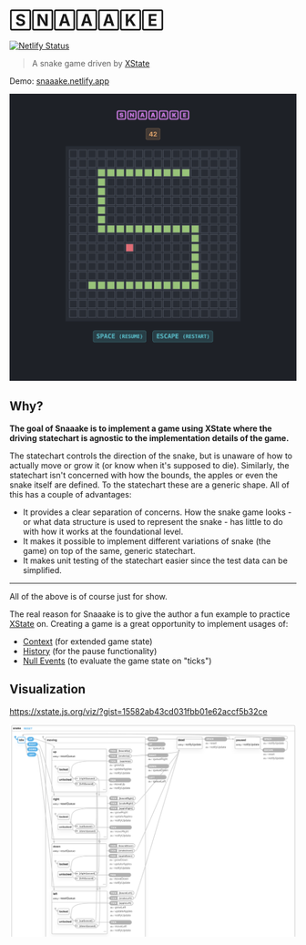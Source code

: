 # 🅂🄽🄰🄰🄰🄺🄴

[![Netlify Status](https://api.netlify.com/api/v1/badges/7b7a8288-709b-4f69-8fc9-912a94094c97/deploy-status)](https://app.netlify.com/sites/snaaake/deploys)

> A snake game driven by [XState](https://xstate.js.org/)

Demo: [snaaake.netlify.app](https://snaaake.netlify.app)

![Snaaake](snaaake.png)

## Why?

**The goal of Snaaake is to implement a game using XState where the driving statechart is agnostic to the implementation details of the game.**

The statechart controls the direction of the snake, but is unaware of how to actually move or grow it (or know when it's supposed to die). Similarly, the statechart isn't concerned with how the bounds, the apples or even the snake itself are defined. To the statechart these are a generic shape. All of this has a couple of advantages:

- It provides a clear separation of concerns. How the snake game looks - or what data structure is used to represent the snake - has little to do with how it works at the foundational level.
- It makes it possible to implement different variations of snake (the game) on top of the same, generic statechart.
- It makes unit testing of the statechart easier since the test data can be simplified.

---

All of the above is of course just for show.

The real reason for Snaaake is to give the author a fun example to practice [XState](https://xstate.js.org/) on. Creating a game is a great opportunity to implement usages of:

- [Context](https://xstate.js.org/docs/guides/context.html) (for extended game state)
- [History](https://xstate.js.org/docs/guides/history.html) (for the pause functionality)
- [Null Events](https://xstate.js.org/docs/guides/events.html#null-events) (to evaluate the game state on "ticks")

## Visualization

https://xstate.js.org/viz/?gist=15582ab43cd031fbb01e62accf5b32ce

![Visualization](viz.png)
